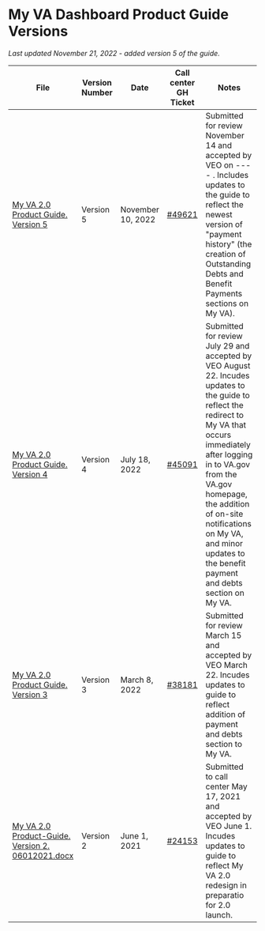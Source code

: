 
# My VA Dashboard Product Guide Versions
_Last updated November 21, 2022 - added version 5 of the guide._

|File|Version Number|Date| Call center GH Ticket | Notes |
|----------|--------|---------|-------------|--------|
|[My VA 2.0 Product Guide. Version 5](https://github.com/department-of-veterans-affairs/va.gov-team/files/10133946/MyVA_2_0_v5.docx)| Version 5 | November 10, 2022 |[#49621](https://github.com/department-of-veterans-affairs/va.gov-team/issues/49621)|Submitted for review November 14 and accepted by VEO on ---- . Includes updates to the guide to reflect the newest version of "payment history" (the creation of Outstanding Debts and Benefit Payments sections on My VA).|
| [My VA 2.0 Product Guide. Version 4](https://github.com/department-of-veterans-affairs/va.gov-team/files/9397397/My.VA.2.0.Product.Guide.Version.4.docx)|Version 4| July 18, 2022 | [#45091](https://github.com/department-of-veterans-affairs/va.gov-team/issues/45091) | Submitted for review July 29 and accepted by VEO August 22. Incudes updates to the guide to reflect the redirect to My VA that occurs immediately after logging in to VA.gov from the VA.gov homepage, the addition of on-site notifications on My VA, and minor updates to the benefit payment and debts section on My VA. |
|[My VA 2.0 Product Guide. Version 3](https://github.com/department-of-veterans-affairs/va.gov-team/blob/master/products/identity-personalization/my-va/payment-history/product/MyVA_ProductGuide_V3_030822%20(1).docx)|Version 3| March 8, 2022 | [#38181](https://github.com/department-of-veterans-affairs/va.gov-team/issues/38181) | Submitted for review March 15 and accepted by VEO March 22. Incudes updates to guide to reflect addition of payment and debts section to My VA. |
|[My VA 2.0 Product-Guide. Version 2. 06012021.docx](https://github.com/department-of-veterans-affairs/va.gov-team/files/7565874/My.VA.2.0.Product-Guide.Version.2.06012021.docx)|Version 2| June 1, 2021 | [#24153](https://github.com/department-of-veterans-affairs/va.gov-team/issues/24153) | Submitted to call center May 17, 2021 and accepted by VEO June 1. Incudes updates to guide to reflect My VA 2.0 redesign in preparatio for 2.0 launch. |
